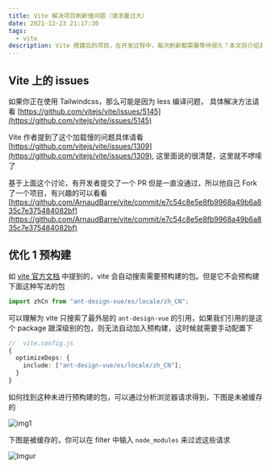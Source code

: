 ```yaml
---
title: Vite 解决项目刷新慢问题（请求量过大）
date: 2021-12-23 21:17:30
tags:
  - vite
description: Vite 搭建后的项目，在开发过程中，每次刷新都需要等待很久？本文将介绍具体原因以及解决方案
---
```


## Vite 上的 issues

如果你正在使用 Tailwindcss，那么可能是因为 less 编译问题， 具体解决方法请看 [https://github.com/vitejs/vite/issues/5145](https://github.com/vitejs/vite/issues/5145)

Vite 作者提到了这个加载慢的问题具体请看 [https://github.com/vitejs/vite/issues/1309](https://github.com/vitejs/vite/issues/1309), 这里面说的很清楚，这里就不啰嗦了

基于上面这个讨论，有开发者提交了一个 PR 但是一直没通过，所以他自己 Fork 了一个项目，有兴趣的可以看看 [https://github.com/ArnaudBarre/vite/commit/e7c54c8e5e8fb9968a49b6a835c7e375484082bf](https://github.com/ArnaudBarre/vite/commit/e7c54c8e5e8fb9968a49b6a835c7e375484082bf)

## 优化 1 预构建

如 [vite 官方文档](https://cn.vitejs.dev/guide/dep-pre-bundling.html#the-why) 中提到的，vite 会自动搜索需要预构建的包。但是它不会预构建下面这种写法的包

```typescript
import zhCn from "ant-design-vue/es/locale/zh_CN";
```

可以理解为 vite 只搜索了最外层的 `ant-design-vue` 的引用，如果我们引用的是这个 package 跟深级别的包，则无法自动加入预构建，这时候就需要手动配置下

```typescript
//  vite.config.js
{
  optimizeDeps: {
    include: ["ant-design-vue/es/locale/zh_CN"];
  }
}
```

如何找到这种未进行预构建的包，可以通过分析浏览器请求得到，下图是未被缓存的

![img1](https://imgur.com/SU4hjMI.png)

下图是被缓存的，你可以在 filter 中输入 `node_modules` 来过滤这些请求

![Imgur](https://i.imgur.com/xSkBmwV.png)

